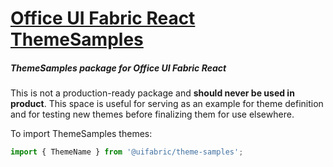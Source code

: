 # [Office UI Fabric React ThemeSamples](http://dev.microsoft.com/fabric)

##### ThemeSamples package for Office UI Fabric React

This is not a production-ready package and **should never be used in product**. This space is useful for serving as an example for theme definition and for testing new themes before finalizing them for use elsewhere.

To import ThemeSamples themes:

```js
import { ThemeName } from '@uifabric/theme-samples';
```
